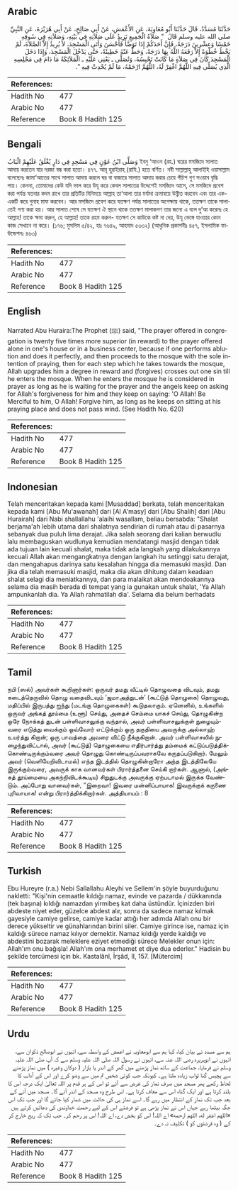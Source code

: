 ## Arabic


<div dir="rtl" lang="ar" style={{fontSize:'larger',backgroundColor:'#f8f9fa',padding:20}}>
حَدَّثَنَا مُسَدَّدٌ، قَالَ حَدَّثَنَا أَبُو مُعَاوِيَةَ، عَنِ الأَعْمَشِ، عَنْ أَبِي صَالِحٍ، عَنْ أَبِي هُرَيْرَةَ، عَنِ النَّبِيِّ صلى الله عليه وسلم قَالَ ‏ "‏ صَلاَةُ الْجَمِيعِ تَزِيدُ عَلَى صَلاَتِهِ فِي بَيْتِهِ، وَصَلاَتِهِ فِي سُوقِهِ خَمْسًا وَعِشْرِينَ دَرَجَةً، فَإِنَّ أَحَدَكُمْ إِذَا تَوَضَّأَ فَأَحْسَنَ وَأَتَى الْمَسْجِدَ، لاَ يُرِيدُ إِلاَّ الصَّلاَةَ، لَمْ يَخْطُ خُطْوَةً إِلاَّ رَفَعَهُ اللَّهُ بِهَا دَرَجَةً، وَحَطَّ عَنْهُ خَطِيئَةً، حَتَّى يَدْخُلَ الْمَسْجِدَ، وَإِذَا دَخَلَ الْمَسْجِدَ كَانَ فِي صَلاَةٍ مَا كَانَتْ تَحْبِسُهُ، وَتُصَلِّي ـ يَعْنِي عَلَيْهِ ـ الْمَلاَئِكَةُ مَا دَامَ فِي مَجْلِسِهِ الَّذِي يُصَلِّي فِيهِ اللَّهُمَّ اغْفِرْ لَهُ، اللَّهُمَّ ارْحَمْهُ، مَا لَمْ يُحْدِثْ فِيهِ ‏"‏‏.‏
</div>
<div style={{backgroundColor:'#f8f9fa',padding:20, marginBottom: 10}}><table> <thead> <tr> <th>References:</th> <th></th> </tr> </thead> <tbody><tr><td>Hadith No</td><td>477</td></tr><tr><td>Arabic No</td><td>477</td></tr><tr><td>Reference</td><td>Book 8 Hadith 125</td></tr></tbody></table></div>

## Bengali


<div dir="ltr" lang="bn" style={{fontSize:'larger',backgroundColor:'#f8f9fa',padding:20}}>
وَصَلَّى ابْنُ عَوْنٍ فِي مَسْجِدٍ فِي دَارٍ يُغْلَقُ عَلَيْهِمْ الْبَابُ ইবনু ‘আওন (রহ.) ঘরের মসজিদে সালাত আদায় করতেন যার দরজা বন্ধ করা হতো। ৪৭৭. আবূ হুরাইরাহ্ (রাযি.) হতে বর্ণিত। নবী সাল্লাল্লাহু আলাইহি ওয়াসাল্লাম বলেছেনঃ জামা‘আতের সাথে সালাত আদায় করলে ঘর বা বাজারে সালাত আদায় করার চেয়ে পঁচিশ গুণ সওয়াব বৃদ্ধি পায়। কেননা, তোমাদের কেউ যদি ভাল করে উযূ করে কেবল সালাতের উদ্দেশেই মসজিদে আসে, সে মসজিদে প্রবেশ করা পর্যন্ত যতবার কদম রাখে তার প্রতিটির বিনিময়ে আল্লাহ তা‘আলা তার মর্যাদা ক্রমান্বয়ে উন্নীত করবেন এবং তার এক-একটি করে গুনাহ মাফ করবেন। আর মসজিদে প্রবেশ করে যতক্ষণ পর্যন্ত সালাতের অপেক্ষায় থাকে, ততক্ষণ তাকে সালাতেই গণ্য করা হয়। আর সালাত শেষে সে যতক্ষণ ঐ স্থানে থাকে ততক্ষণ মালাকগণ তার জন্যে এ বলে দু’আ করেনঃ হে আল্লাহ! তাকে ক্ষমা করুন, হে আল্লাহ! তাকে রহম করুন- যতক্ষণ সে কাউকে কষ্ট না দেয়, উযূ ভেঙ্গে যাওয়ার কোন কাজ সেখানে না করে। (১৭৬; মুসলিম ৫/৪২, হাঃ ৭৬৪৯, আহমাদ ৫৩৩২) (আধুনিক প্রকাশনীঃ ৪৫৭, ইসলামিক ফাউন্ডেশনঃ ৪৬৩)
</div>
<div style={{backgroundColor:'#f8f9fa',padding:20, marginBottom: 10}}><table> <thead> <tr> <th>References:</th> <th></th> </tr> </thead> <tbody><tr><td>Hadith No</td><td>477</td></tr><tr><td>Arabic No</td><td>477</td></tr><tr><td>Reference</td><td>Book 8 Hadith 125</td></tr></tbody></table></div>

## English


<div dir="ltr" lang="en" style={{fontSize:'larger',backgroundColor:'#f8f9fa',padding:20}}>
Narrated Abu Huraira:The Prophet (ﷺ) said, "The prayer offered in congregation is twenty five times more superior (in reward) to the prayer offered alone in one's house or in a business center, because if one performs ablution and does it perfectly, and then proceeds to the mosque with the sole intention of praying, then for each step which he takes towards the mosque, Allah upgrades him a degree in reward and (forgives) crosses out one sin till he enters the mosque. When he enters the mosque he is considered in prayer as long as he is waiting for the prayer and the angels keep on asking for Allah's forgiveness for him and they keep on saying: 'O Allah! Be Merciful to him, O Allah! Forgive him, as long as he keeps on sitting at his praying place and does not pass wind. (See Hadith No. 620)
</div>
<div style={{backgroundColor:'#f8f9fa',padding:20, marginBottom: 10}}><table> <thead> <tr> <th>References:</th> <th></th> </tr> </thead> <tbody><tr><td>Hadith No</td><td>477</td></tr><tr><td>Arabic No</td><td>477</td></tr><tr><td>Reference</td><td>Book 8 Hadith 125</td></tr></tbody></table></div>

## Indonesian


<div dir="ltr" lang="id" style={{fontSize:'larger',backgroundColor:'#f8f9fa',padding:20}}>
Telah menceritakan kepada kami [Musaddad] berkata, telah menceritakan kepada kami [Abu Mu'awanah] dari [Al A'masy] dari [Abu Shalih] dari [Abu Hurairah] dari Nabi shallallahu 'alaihi wasallam, beliau bersabda: "Shalat berjama'ah lebih utama dari shalatnya sendirian di rumah atau di pasarnya sebanyak dua puluh lima derajat. Jika salah seorang dari kalian berwudlu lalu membaguskan wudlunya kemudian mendatangi masjid dengan tidak ada tujuan lain kecuali shalat, maka tidak ada langkah yang dilakukannya kecuali Allah akan mengangkatnya dengan langkah itu setinggi satu derajat, dan mengahapus darinya satu kesalahan hingga dia memasuki masjid. Dan jika dia telah memasuki masjid, maka dia akan dihitung dalam keadaan shalat selagi dia meniatkannya, dan para malaikat akan mendoakannya selama dia masih berada di tempat yang ia gunakan untuk shalat, 'Ya Allah ampunkanlah dia. Ya Allah rahmatilah dia'. Selama dia belum berhadats
</div>
<div style={{backgroundColor:'#f8f9fa',padding:20, marginBottom: 10}}><table> <thead> <tr> <th>References:</th> <th></th> </tr> </thead> <tbody><tr><td>Hadith No</td><td>477</td></tr><tr><td>Arabic No</td><td>477</td></tr><tr><td>Reference</td><td>Book 8 Hadith 125</td></tr></tbody></table></div>

## Tamil


<div dir="ltr" lang="ta" style={{fontSize:'larger',backgroundColor:'#f8f9fa',padding:20}}>
நபி (ஸல்) அவர்கள் கூறினார்கள்: ஒருவர் தமது வீட்டில் தொழுவதை விடவும், தமது கடைத்தெருவில் தொழு வதைவிடவும் ‘ஜமாஅத்துடன்’ (கூட்டுத் தொழுகை) தொழுவது, மதிப்பில் இருபத்து ஐந்து (மடங்கு தொழுகைகள்) கூடுதலாகும். ஏனெனில், உங்களில் ஒருவர் அங்கத் தூய்மை (உளூ) செய்து, அதைச் செம்மை யாகச் செய்து, தொழுகின்ற ஒரே நோக்கத் துடன் பள்ளிவாசலுக்கு வந்தால், அவர் பள்ளிவாசலுக்குள் நுழையும்வரை எடுத்து வைக்கும் ஒவ்வோர் எட்டுக்கும் ஒரு தகுதியை அவருக்கு அல்லாஹ் உயர்த்து கிறான்; ஒரு பாவத்தை அவரை விட்டு நீக்குகிறான். அவர் பள்ளிவாசலில் நுழைந்துவிட்டால், அவர் (கூட்டுத்) தொழுகையை எதிர்பார்த்து தம்மைக் கட்டுப்படுத்திக்கொண்டிருக்கும்வரை அவர் தொழுது கொண்டிருப்பவராகவே கருதப்படுகிறார். மேலும் அவர் (வெளியேறிவிடாமல்) எந்த இடத்தில் தொழுகின்றாரோ அந்த இடத்திலேயே இருக்கும்வரை, அவருக் காக வானவர்கள் பிரார்த்தனை செய்கி றார்கள். ஆனால், (அங்கத் தூய்மையை அகற்றிவிடக்கூடிய) சிறுதுடக்கு அவருக்கு ஏற்படாமல் இருக்க வேண்டும். அப்போது வானவர்கள், “இறைவா! இவரை மன்னிப்பாயாக! இவருக்குக் கருணை புரிவாயாக! என்று பிரார்த்திக்கிறார்கள். அத்தியாயம் : 8
</div>
<div style={{backgroundColor:'#f8f9fa',padding:20, marginBottom: 10}}><table> <thead> <tr> <th>References:</th> <th></th> </tr> </thead> <tbody><tr><td>Hadith No</td><td>477</td></tr><tr><td>Arabic No</td><td>477</td></tr><tr><td>Reference</td><td>Book 8 Hadith 125</td></tr></tbody></table></div>

## Turkish


<div dir="ltr" lang="tr" style={{fontSize:'larger',backgroundColor:'#f8f9fa',padding:20}}>
Ebu Hureyre (r.a.) Nebi Sallallahu Aleyhi ve Sellem'in şöyle buyurduğunu nakletti: "Kişi'nin cemaatle kıldığı namaz, evinde ve pazarda / dükkanında (tek başına) kıldığı namazdan yirmibeş kat daha üstündür. İçinizden biri abdeste niyet eder, güzelce abdest alır, sonra da sadece namaz kılmak gayesiyle camiye gelirse, camiye kadar attığı her adımda Allah onu bir derece yükseltir ve günahlarından birini siler. Camiye girince ise, namaz için kaldığı sürece namaz kılıyor demektir. Namaz kıldığı yerde kaldığı ve abdestini bozarak meleklere eziyet etmediği sürece Melekler onun için: Allah'ım onu bağışla! Allah'ım ona merhamet et diye dua ederler." Hadisin bu şekilde tercümesi için bk. Kastalânî, İrşâd, II, 157. [Mütercim]
</div>
<div style={{backgroundColor:'#f8f9fa',padding:20, marginBottom: 10}}><table> <thead> <tr> <th>References:</th> <th></th> </tr> </thead> <tbody><tr><td>Hadith No</td><td>477</td></tr><tr><td>Arabic No</td><td>477</td></tr><tr><td>Reference</td><td>Book 8 Hadith 125</td></tr></tbody></table></div>

## Urdu


<div dir="rtl" lang="ur" style={{fontSize:'larger',backgroundColor:'#f8f9fa',padding:20}}>
ہم سے مسدد نے بیان کیا، کہا ہم سے ابومعاویہ نے اعمش کے واسطہ سے، انہوں نے ابوصالح ذکوان سے، انہوں نے ابوہریرہ رضی اللہ عنہ سے، انہوں نے رسول اللہ صلی اللہ علیہ وسلم سے کہ آپ صلی اللہ علیہ وسلم نے فرمایا، جماعت کے ساتھ نماز پڑھنے میں گھر کے اندر یا بازار ( دوکان وغیرہ ) میں نماز پڑھنے سے پچیس گنا ثواب زیادہ ملتا ہے۔ کیونکہ جب کوئی شخص تم میں سے وضو کرے اور اس کے آداب کا لحاظ رکھے پھر مسجد میں صرف نماز کی غرض سے آئے تو اس کے ہر قدم پر اللہ تعالیٰ ایک درجہ اس کا بلند کرتا ہے اور ایک گناہ اس سے معاف کرتا ہے۔ اس طرح وہ مسجد کے اندر آئے گا۔ مسجد میں آنے کے بعد جب تک نماز کے انتظار میں رہے گا۔ اسے نماز ہی کی حالت میں شمار کیا جائے گا اور جب تک اس جگہ بیٹھا رہے جہاں اس نے نماز پڑھی ہے تو فرشتے اس کے لیے رحمت خداوندی کی دعائیں کرتے ہیں «اللهم اغفر له،‏‏‏‏ ‏‏‏‏اللهم ارحمه» اے اللہ! اس کو بخش دے، اے اللہ! اس پر رحم کر۔ جب تک کہ ریح خارج کر کے ( وہ فرشتوں کو ) تکلیف نہ دے۔
</div>
<div style={{backgroundColor:'#f8f9fa',padding:20, marginBottom: 10}}><table> <thead> <tr> <th>References:</th> <th></th> </tr> </thead> <tbody><tr><td>Hadith No</td><td>477</td></tr><tr><td>Arabic No</td><td>477</td></tr><tr><td>Reference</td><td>Book 8 Hadith 125</td></tr></tbody></table></div>